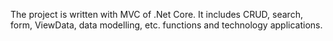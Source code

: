 The project is written with MVC of .Net Core.
It includes CRUD, search, form, ViewData, data modelling, etc. functions and technology applications.
